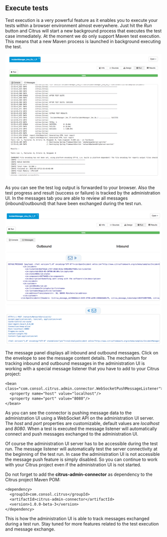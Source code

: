 ## Execute tests

Test execution is a very powerful feature as it enables you to execute your tests within a browser environment almost everywhere. Just hit the *Run* button and Citrus will start a new background process that executes the
test case immediately. At the moment we do only support Maven test execution. This means that a new Maven process is launched in background executing the test.

![Execution](screenshots/test-execute.png)

As you can see the test log output is forwarded to your browser. Also the test progress and result (success or failure) is tracked by the administration UI. In the messages tab you are able to review all messages (inbound/outbound)
that have been exchanged during the test run.

![Execution](screenshots/test-messages.png)

The message panel displays all inbound and outbound messages. Click on the envelope to see the message content details. The mechanism for tracking inbound and outbound messages in the administration UI is working with a special message 
listener that you have to add to your Citrus project:

```
<bean class="com.consol.citrus.admin.connector.WebSocketPushMessageListener">
  <property name="host" value="localhost"/>
  <property name="port" value="8080"/>
</bean>
```

As you can see the connector is pushing message data to the administration UI using a WebSocket API on the administration UI server. The *host* and *port* properties are customizable, default values are *localhost* and *8080*. When a test is executed
the message listener will automatically connect and push messages exchanged to the administration UI.

Of course the administration UI server has to be accessible during the test run. The message listener will automatically test the server connectivity at the beginning of the test run. In case the administration UI is not accessible the message push
feature is simply disabled. So you can continue to work with your Citrus project even if the administration UI is not started. 

Do not forget to add the **citrus-admin-connector** as dependency to the Citrus project Maven POM:

```
<dependency>
  <groupId>com.consol.citrus</groupId>
  <artifactId>citrus-admin-connector</artifactId>
  <version>1.0.0-beta-3</version>
</dependency>
```

This is how the administration UI is able to track messages exchanged during a test run. Stay tuned for more features related to the test execution and message exchange.